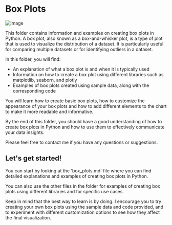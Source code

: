 # Box Plots
![image](https://github.com/fatihilhan42/Data_Science_Journey/assets/63750425/ee4e5445-cc1d-489d-9e94-7a10f389ff7e)

This folder contains information and examples on creating box plots in Python. A box plot, also known as a box-and-whisker plot, is a type of plot that is used to visualize the distribution of a dataset. It is particularly useful for comparing multiple datasets or for identifying outliers in a dataset.

In this folder, you will find:

- An explanation of what a box plot is and when it is typically used
- Information on how to create a box plot using different libraries such as matplotlib, seaborn, and plotly
- Examples of box plots created using sample data, along with the corresponding code

You will learn how to create basic box plots, how to customize the appearance of your box plots and how to add different elements to the chart to make it more readable and informative.

By the end of this folder, you should have a good understanding of how to create box plots in Python and how to use them to effectively communicate your data insights.

Please feel free to contact me if you have any questions or suggestions.

## Let's get started!
You can start by looking at the 'box_plots.md' file where you can find detailed explanations and examples of creating box plots in Python.

You can also use the other files in the folder for examples of creating box plots using different libraries and for specific use cases.

Keep in mind that the best way to learn is by doing. I encourage you to try creating your own box plots using the sample data and code provided, and to experiment with different customization options to see how they affect the final visualization.

